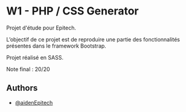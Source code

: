 
# W1 - PHP / CSS Generator

Projet d'étude pour Epitech.

L’objectif de ce projet est de reproduire une partie des fonctionnalités présentes dans le framework Bootstrap.

Projet réalisé en SASS.

Note final : 20/20


## Authors

- [@aidenEpitech](https://github.com/aidenEpitech/)

